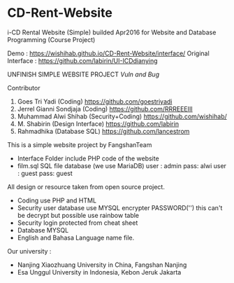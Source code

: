 # CD-Rent-Website
i-CD Rental Website (Simple) builded Apr2016 for Website and Database Programming (Course Project)

Demo : https://wishihab.github.io/CD-Rent-Website/interface/
Original Interface : https://github.com/labirin/UI-ICDdianying

UNFINISH SIMPLE WEBSITE PROJECT *Vuln and Bug*

Contributor
1. Goes Tri Yadi (Coding) https://github.com/goestriyadi
2. Jerrel Gianni Sondjaja (Coding) https://github.com/RRREEEIII
3. Muhammad Alwi Shihab (Security+Coding) https://github.com/wishihab/
4. M. Shabirin (Design Interface) https://github.com/labirin
5. Rahmadhika (Database SQL) https://github.com/lancestrom

This is a simple website project by FangshanTeam

- Interface Folder include PHP code of the website
- film.sql SQL file database (we use MariaDB)
  user : admin pass: alwi
  user : guest pass: guest


All design or resource taken from open source project.

- Coding use PHP and HTML
- Security user database use MYSQL encrypter PASSWORD('') this can't be decrypt but possible use rainbow table
- Security login protected from cheat sheet
- Database MYSQL
- English and Bahasa Language name file.



Our university :
- Nanjing Xiaozhuang University in China, Fangshan Nanjing
- Esa Unggul University in Indonesia, Kebon Jeruk Jakarta
